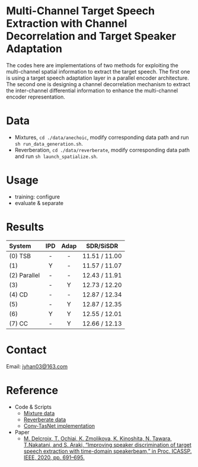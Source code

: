 # Multi-Channel Target Speech Extraction with Channel Decorrelation and Target Speaker Adaptation

The codes here are implementations of two methods for exploiting the multi-channel spatial information to extract the target speech. 
The first one is using a target speech adaptation layer in a parallel encoder architecture. The second one is designing a channel decorrelation mechanism to extract the inter-channel differential information to enhance the multi-channel encoder representation.

# Data 

- Mixtures, `cd ./data/anechoic`, modify  corresponding data path and run `sh run_data_generation.sh`.
- Reverberation, `cd ./data/reverberate`, modify  corresponding data path and run `sh launch_spatialize.sh`.

    
# Usage

- training: configure 
- evaluate & separate

# Results

| System | IPD  | Adap | SDR/SiSDR |
| :------| :--: | :--: | :-------: |  
|(0) TSB | - | - | 11.51 / 11.00 |
|(1)   |   Y   | -   | 11.57 / 11.07 |
|(2) Parallel  |   -   | -   | 12.43 / 11.91 |
|(3)  |  -    | Y   | 12.73 / 12.20 |
|(4) CD  |  -    | -   | 12.87 / 12.34 |
|(5)   |     - | Y   | 12.87 / 12.35 |
|(6)   |   Y   | Y   | 12.55 / 12.01 |
|(7) CC  |    -  | Y   | 12.66 / 12.13 |


# Contact
Email: jyhan03@163.com

# Reference
- Code & Scripts
    - [Mixture data](https://github.com/xuchenglin28/speaker_extraction)
    - [Reverberate data](https://www.merl.com/demos/deep-clustering)
    - [Conv-TasNet implementation](https://github.com/funcwj/conv-tasnet)
- Paper
    -  [M. Delcroix, T. Ochiai, K. Zmolikova, K. Kinoshita, N. Tawara, T.Nakatani, and S. Araki, “Improving speaker discrimination of target speech extraction with time-domain speakerbeam,” in Proc. ICASSP. IEEE, 2020, pp. 691–695.](https://arxiv.org/abs/2001.08378)







 
